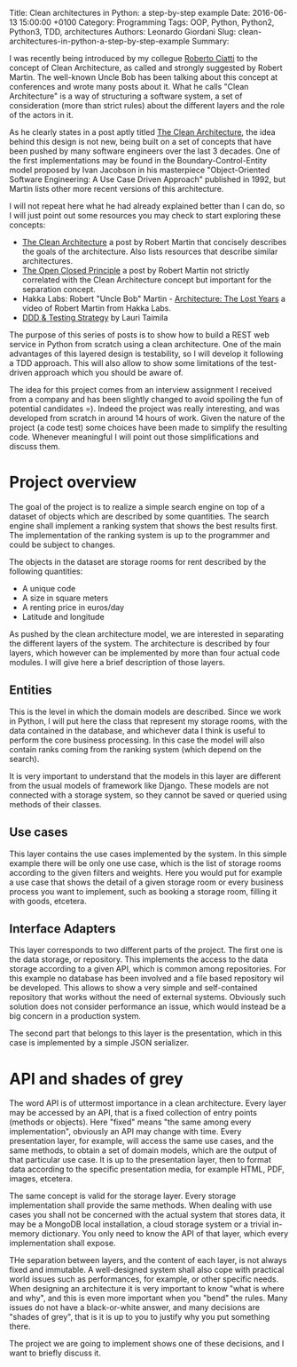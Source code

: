 Title: Clean architectures in Python: a step-by-step example
Date: 2016-06-13 15:00:00 +0100
Category: Programming
Tags: OOP, Python, Python2, Python3, TDD, architectures
Authors: Leonardo Giordani
Slug: clean-architectures-in-python-a-step-by-step-example
Summary: 

I was recently being introduced by my collegue [Roberto Ciatti](https://github.com/gekorob) to the concept of Clean Architecture, as called and strongly suggested by Robert Martin. The well-known Uncle Bob has been talking about this concept at conferences and wrote many posts about it. What he calls "Clean Architecture" is a way of structuring a software system, a set of consideration (more than strict rules) about the different layers and the role of the actors in it.

As he clearly states in a post aptly titled [The Clean Architecture](https://blog.8thlight.com/uncle-bob/2012/08/13/the-clean-architecture.html), the idea behind this design is not new, being built on a set of concepts that have been pushed by many software engineers over the last 3 decades. One of the first implementations may be found in the Boundary-Control-Entity model proposed by Ivan Jacobson in his masterpiece "Object-Oriented Software Engineering: A Use Case Driven Approach" published in 1992, but Martin lists other more recent versions of this architecture.

I will not repeat here what he had already explained better than I can do, so I will just point out some resources you may check to start exploring these concepts:

* [The Clean Architecture](https://blog.8thlight.com/uncle-bob/2012/08/13/the-clean-architecture.html) a post by Robert Martin that concisely describes the goals of the architecture. Also lists resources that describe similar architectures.
* [The Open Closed Principle](https://blog.8thlight.com/uncle-bob/2014/05/12/TheOpenClosedPrinciple.html) a post by Robert Martin not strictly correlated with the Clean Architecture concept but important for the separation concept.
* Hakka Labs: Robert "Uncle Bob" Martin - [Architecture: The Lost Years](https://www.youtube.com/watch?v=HhNIttd87xs) a video of Robert Martin from Hakka Labs.
* [DDD & Testing Strategy](http://www.taimila.com/blog/ddd-and-testing-strategy/) by Lauri Taimila

The purpose of this series of posts is to show how to build a REST web service in Python from scratch using a clean architecture. One of the main advantages of this layered design is testability, so I will develop it following a TDD approach. This will also allow to show some limitations of the test-driven approach which you should be aware of.

The idea for this project comes from an interview assignment I received from a company and has been slightly changed to avoid spoiling the fun of potential candidates =). Indeed the project was really interesting, and was developed from scratch in around 14 hours of work. Given the nature of the project (a code test) some choices have been made to simplify the resulting code. Whenever meaningful I will point out those simplifications and discuss them.  
  
# Project overview

The goal of the project is to realize a simple search engine on top of a dataset of objects which are described by some quantities. The search engine shall implement a ranking system that shows the best results first. The implementation of the ranking system is up to the programmer and could be subject to changes.
 
The objects in the dataset are storage rooms for rent described by the following quantities:
 
* A unique code
* A size in square meters
* A renting price in euros/day
* Latitude and longitude

As pushed by the clean architecture model, we are interested in separating the different layers of the system. The architecture is described by four layers, which however can be implemented by more than four actual code modules. I will give here a brief description of those layers.

## Entities

This is the level in which the domain models are described. Since we work in Python, I will put here the class that represent my storage rooms, with the data contained in the database, and whichever data I think is useful to perform the core business processing. In this case the model will also contain ranks coming from the ranking system (which depend on the search).

It is very important to understand that the models in this layer are different from the usual models of framework like Django. These models are not connected with a storage system, so they cannot be saved or queried using methods of their classes.
  
## Use cases

This layer contains the use cases implemented by the system. In this simple example there will be only one use case, which is the list of storage rooms according to the given filters and weights. Here you would put for example a use case that shows the detail of a given storage room or every business process you want to implement, such as booking a storage room, filling it with goods, etcetera.

## Interface Adapters

This layer corresponds to two different parts of the project. The first one is the data storage, or repository. This implements the access to the data storage according to a given API, which is common among repositories. For this example no database has been involved and a file based repository wil be developed. This allows to show a very simple and self-contained repository that works without the need of external systems. Obviously such solution does not consider performance an issue, which would instead be a big concern in a production system.

The second part that belongs to this layer is the presentation, which in this case is implemented by a simple JSON serializer. 

# API and shades of grey

The word API is of uttermost importance in a clean architecture. Every layer may be accessed by an API, that is a fixed collection of entry points (methods or objects). Here "fixed" means "the same among every implementation", obviously an API may change with time. Every presentation layer, for example, will access the same use cases, and the same methods, to obtain a set of domain models, which are the output of that particular use case. It is up to the presentation layer, then to format data according to the specific presentation media, for example HTML, PDF, images, etcetera.

The same concept is valid for the storage layer. Every storage implementation shall provide the same methods. When dealing with use cases you shall not be concerned with the actual system that stores data, it may be a MongoDB local installation, a cloud storage system or a trivial in-memory dictionary. You only need to know the API of that layer, which every implementation shall expose.
   
THe separation between layers, and the content of each layer, is not always fixed and immutable. A well-designed system shall also cope with practical world issues such as performances, for example, or other specific needs. When designing an architecture it is very important to know "what is where and why", and this is even more important when you "bend" the rules. Many issues do not have a black-or-white answer, and many decisions are "shades of grey", that is it is up to you to justify why you put something there.
  
The project we are going to implement shows one of these decisions, and I want to briefly discuss it. 